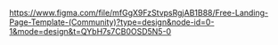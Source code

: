 https://www.figma.com/file/mfGgX9FzStvpsRgjAB1B88/Free-Landing-Page-Template-(Community)?type=design&node-id=0-1&mode=design&t=QYbH7s7CB0OSD5N5-0